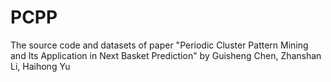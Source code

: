 # PCPP
The source code and datasets of paper "Periodic Cluster Pattern Mining and Its Application in Next Basket Prediction" by Guisheng Chen, Zhanshan Li, Haihong Yu
